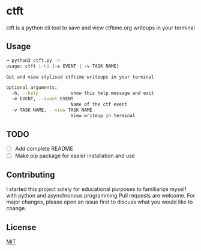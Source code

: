# ctft

ctft is a python cli tool to save and view ctftime.org writeups in your terminal

## Usage

```bash
➜ python3 ctft.py -h
usage: ctft [-h] (-e EVENT | -v TASK NAME)

Get and view stylised ctftime writeups in your terminal

optional arguments:
  -h, --help            show this help message and exit
  -e EVENT, --event EVENT
                        Name of the ctf event
  -v TASK NAME, --view TASK NAME
                        View writeup in terminal

```

## TODO
- [ ] Add complete README
- [ ] Make pip package for easier installation and use
## Contributing
I started this project solely for educational purposes to familiarize myself with python and asynchronous programming
Pull requests are welcome. For major changes, please open an issue first to discuss what you would like to change.


## License
[MIT](https://choosealicense.com/licenses/mit/)
